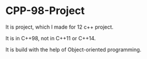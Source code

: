 # CPP-98-Project
It is project, which I made for 12 c++ project.

It is in C++98, not in C++11 or C++14.

It is build with the help of Object-oriented programming.
